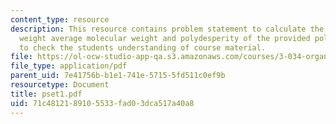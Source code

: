 ```yaml
---
content_type: resource
description: This resource contains problem statement to calculate the number and
  weight average molecular weight and polydesperity of the provided polymer sample
  to check the students understanding of course material.
file: https://ol-ocw-studio-app-qa.s3.amazonaws.com/courses/3-034-organic-biomaterials-chemistry-fall-2005/71c4812189105533fad03dca517a40a8_pset1.pdf
file_type: application/pdf
parent_uid: 7e41756b-b1e1-741e-5715-5fd511c0ef9b
resourcetype: Document
title: pset1.pdf
uid: 71c48121-8910-5533-fad0-3dca517a40a8
---
```

